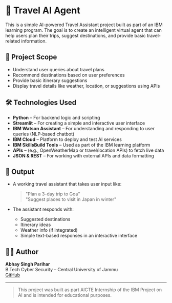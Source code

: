 # 🧳 Travel AI Agent

This is a simple AI-powered Travel Assistant project built as part of an IBM learning program. The goal is to create an intelligent virtual agent that can help users plan their trips, suggest destinations, and provide basic travel-related information.

## 📌 Project Scope

- Understand user queries about travel plans
- Recommend destinations based on user preferences
- Provide basic itinerary suggestions
- Display travel details like weather, location, or suggestions using APIs

## 🛠️ Technologies Used

- **Python** – For backend logic and scripting
- **Streamlit** – For creating a simple and interactive user interface
- **IBM Watson Assistant** – For understanding and responding to user queries (NLP-based chatbot)
- **IBM Cloud** – Platform to deploy and test AI services
- **IBM SkillsBuild Tools** – Used as part of the IBM learning platform
- **APIs** – (e.g., OpenWeatherMap or travel/location APIs) to fetch live data
- **JSON & REST** – For working with external APIs and data formatting

## 🧪 Output

- A working travel assistant that takes user input like:
  > "Plan a 3-day trip to Goa"  
  > "Suggest places to visit in Japan in winter"

- The assistant responds with:
  - Suggested destinations
  - Itinerary ideas
  - Weather info (if integrated)
  - Simple text-based responses in an interactive interface

## 👨‍💻 Author

**Abhay Singh Parihar**  
B.Tech Cyber Security – Central University of Jammu  
[GitHub](https://github.com/AbhaySinghParihar-01)

---

> This project was built as part AICTE Internship of the IBM Project on AI and is intended for educational purposes.
